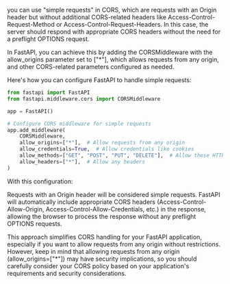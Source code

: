 you can use "simple requests" in CORS, which are requests with an Origin header but without additional CORS-related headers like Access-Control-Request-Method or Access-Control-Request-Headers. In this case, the server should respond with appropriate CORS headers without the need for a preflight OPTIONS request.

In FastAPI, you can achieve this by adding the CORSMiddleware with the allow_origins parameter set to ["*"], which allows requests from any origin, and other CORS-related parameters configured as needed.

Here's how you can configure FastAPI to handle simple requests:

```python
from fastapi import FastAPI
from fastapi.middleware.cors import CORSMiddleware

app = FastAPI()

# Configure CORS middleware for simple requests
app.add_middleware(
    CORSMiddleware,
    allow_origins=["*"],  # Allow requests from any origin
    allow_credentials=True,  # Allow credentials like cookies
    allow_methods=["GET", "POST", "PUT", "DELETE"],  # Allow these HTTP methods
    allow_headers=["*"],  # Allow any headers
)


```

With this configuration:

Requests with an Origin header will be considered simple requests.
FastAPI will automatically include appropriate CORS headers (Access-Control-Allow-Origin, Access-Control-Allow-Credentials, etc.) in the response, allowing the browser to process the response without any preflight OPTIONS requests.


This approach simplifies CORS handling for your FastAPI application, especially if you want to allow requests from any origin without restrictions. However, keep in mind that allowing requests from any origin (allow_origins=["*"]) may have security implications, so you should carefully consider your CORS policy based on your application's requirements and security considerations.